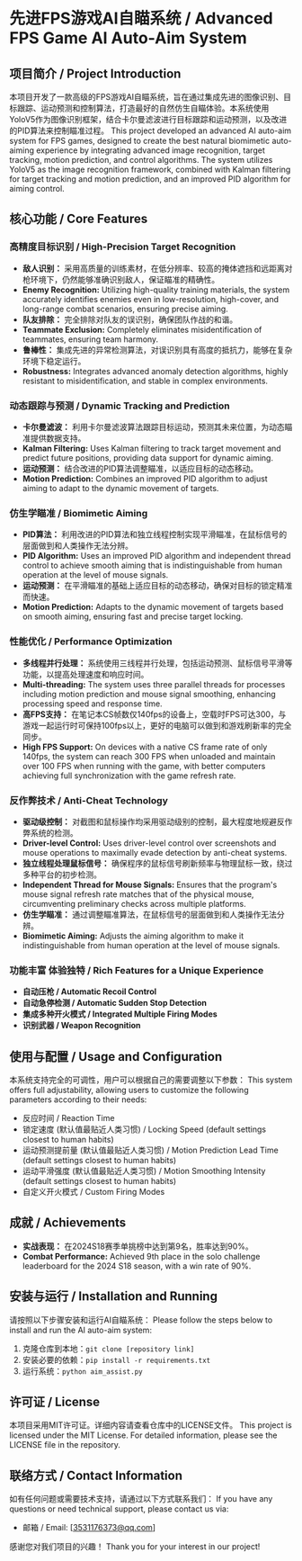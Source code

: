 # 先进FPS游戏AI自瞄系统 / Advanced FPS Game AI Auto-Aim System

## 项目简介 / Project Introduction
本项目开发了一款高级的FPS游戏AI自瞄系统，旨在通过集成先进的图像识别、目标跟踪、运动预测和控制算法，打造最好的自然仿生自瞄体验。本系统使用YoloV5作为图像识别框架，结合卡尔曼滤波进行目标跟踪和运动预测，以及改进的PID算法来控制瞄准过程。
This project developed an advanced AI auto-aim system for FPS games, designed to create the best natural biomimetic auto-aiming experience by integrating advanced image recognition, target tracking, motion prediction, and control algorithms. The system utilizes YoloV5 as the image recognition framework, combined with Kalman filtering for target tracking and motion prediction, and an improved PID algorithm for aiming control.

## 核心功能 / Core Features

### 高精度目标识别 / High-Precision Target Recognition
- **敌人识别：** 采用高质量的训练素材，在低分辨率、较高的掩体遮挡和远距离对枪环境下，仍然能够准确识别敌人，保证瞄准的精确性。
- **Enemy Recognition:** Utilizing high-quality training materials, the system accurately identifies enemies even in low-resolution, high-cover, and long-range combat scenarios, ensuring precise aiming.
- **队友排除：** 完全排除对队友的误识别，确保团队作战的和谐。
- **Teammate Exclusion:** Completely eliminates misidentification of teammates, ensuring team harmony.
- **鲁棒性：** 集成先进的异常检测算法，对误识别具有高度的抵抗力，能够在复杂环境下稳定运行。
- **Robustness:** Integrates advanced anomaly detection algorithms, highly resistant to misidentification, and stable in complex environments.

### 动态跟踪与预测 / Dynamic Tracking and Prediction
- **卡尔曼滤波：** 利用卡尔曼滤波算法跟踪目标运动，预测其未来位置，为动态瞄准提供数据支持。
- **Kalman Filtering:** Uses Kalman filtering to track target movement and predict future positions, providing data support for dynamic aiming.
- **运动预测：** 结合改进的PID算法调整瞄准，以适应目标的动态移动。
- **Motion Prediction:** Combines an improved PID algorithm to adjust aiming to adapt to the dynamic movement of targets.

### 仿生学瞄准 / Biomimetic Aiming
- **PID算法：** 利用改进的PID算法和独立线程控制实现平滑瞄准，在鼠标信号的层面做到和人类操作无法分辨。
- **PID Algorithm:** Uses an improved PID algorithm and independent thread control to achieve smooth aiming that is indistinguishable from human operation at the level of mouse signals.
- **运动预测：** 在平滑瞄准的基础上适应目标的动态移动，确保对目标的锁定精准而快速。
- **Motion Prediction:** Adapts to the dynamic movement of targets based on smooth aiming, ensuring fast and precise target locking.

### 性能优化 / Performance Optimization
- **多线程并行处理：** 系统使用三线程并行处理，包括运动预测、鼠标信号平滑等功能，以提高处理速度和响应时间。
- **Multi-threading:** The system uses three parallel threads for processes including motion prediction and mouse signal smoothing, enhancing processing speed and response time.
- **高FPS支持：** 在笔记本CS帧数仅140fps的设备上，空载时FPS可达300，与游戏一起运行时可保持100fps以上，更好的电脑可以做到和游戏刷新率的完全同步。
- **High FPS Support:** On devices with a native CS frame rate of only 140fps, the system can reach 300 FPS when unloaded and maintain over 100 FPS when running with the game, with better computers achieving full synchronization with the game refresh rate.

### 反作弊技术 / Anti-Cheat Technology
- **驱动级控制：** 对截图和鼠标操作均采用驱动级别的控制，最大程度地规避反作弊系统的检测。
- **Driver-level Control:** Uses driver-level control over screenshots and mouse operations to maximally evade detection by anti-cheat systems.
- **独立线程处理鼠标信号：** 确保程序的鼠标信号刷新频率与物理鼠标一致，绕过多种平台的初步检测。
- **Independent Thread for Mouse Signals:** Ensures that the program's mouse signal refresh rate matches that of the physical mouse, circumventing preliminary checks across multiple platforms.
- **仿生学瞄准：** 通过调整瞄准算法，在鼠标信号的层面做到和人类操作无法分辨。
- **Biomimetic Aiming:** Adjusts the aiming algorithm to make it indistinguishable from human operation at the level of mouse signals.

### 功能丰富 体验独特 / Rich Features for a Unique Experience
- **自动压枪 / Automatic Recoil Control**
- **自动急停检测 / Automatic Sudden Stop Detection**
- **集成多种开火模式 / Integrated Multiple Firing Modes**
- **识别武器 / Weapon Recognition**

## 使用与配置 / Usage and Configuration
本系统支持完全的可调性，用户可以根据自己的需要调整以下参数：
This system offers full adjustability, allowing users to customize the following parameters according to their needs:
- 反应时间 / Reaction Time
- 锁定速度 (默认值最贴近人类习惯) / Locking Speed (default settings closest to human habits)
- 运动预测提前量 (默认值最贴近人类习惯) / Motion Prediction Lead Time (default settings closest to human habits)
- 运动平滑强度 (默认值最贴近人类习惯) / Motion Smoothing Intensity (default settings closest to human habits)
- 自定义开火模式 / Custom Firing Modes

## 成就 / Achievements
- **实战表现：** 在2024S18赛季单挑榜中达到第9名，胜率达到90%。
- **Combat Performance:** Achieved 9th place in the solo challenge leaderboard for the 2024 S18 season, with a win rate of 90%.

## 安装与运行 / Installation and Running
请按照以下步骤安装和运行AI自瞄系统：
Please follow the steps below to install and run the AI auto-aim system:
1. 克隆仓库到本地：`git clone [repository link]`
2. 安装必要的依赖：`pip install -r requirements.txt`
3. 运行系统：`python aim_assist.py`

## 许可证 / License
本项目采用MIT许可证。详细内容请查看仓库中的LICENSE文件。
This project is licensed under the MIT License. For detailed information, please see the LICENSE file in the repository.

## 联络方式 / Contact Information
如有任何问题或需要技术支持，请通过以下方式联系我们：
If you have any questions or need technical support, please contact us via:
- 邮箱 / Email: [3531176373@qq.com]

感谢您对我们项目的兴趣！
Thank you for your interest in our project!
